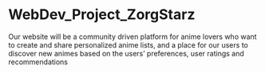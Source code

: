 # WebDev_Project_ZorgStarz
Our website will be a community driven platform for anime lovers who want to create and share personalized anime lists, and a place for our users to discover new animes based on the users’ preferences, user ratings and recommendations
